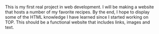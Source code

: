 This is my first real project in web development. I will be making a website that hosts a number of my favorite recipes. By the end, I hope to display some of the HTML knowledge I have learned since I started working on TOP. This should 
be a functional website that includes links, images and text.

